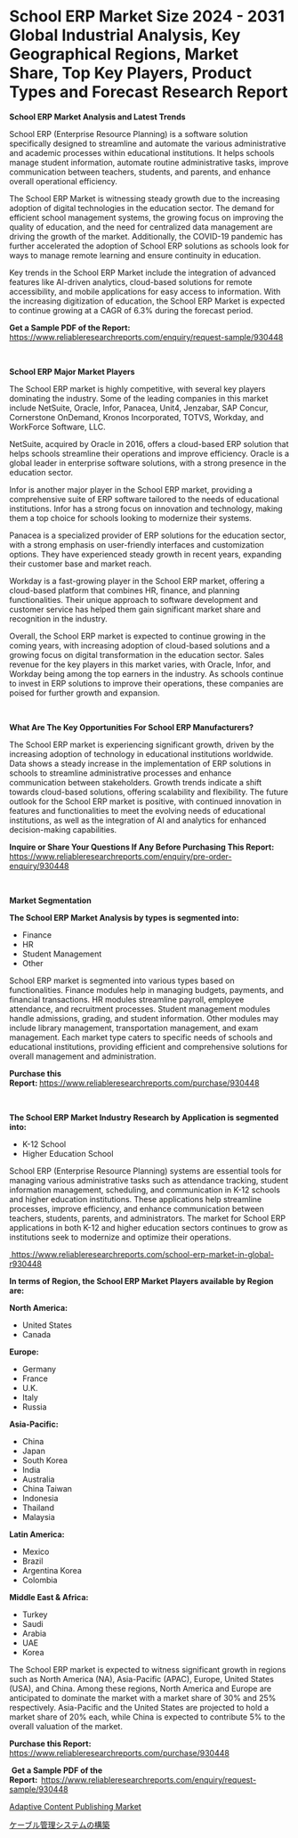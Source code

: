 <p><h1>School ERP Market Size 2024 - 2031 Global Industrial Analysis, Key Geographical Regions, Market Share, Top Key Players, Product Types and Forecast Research Report</h1></p><p><strong>School ERP Market Analysis and Latest Trends</strong></p>
<p><p>School ERP (Enterprise Resource Planning) is a software solution specifically designed to streamline and automate the various administrative and academic processes within educational institutions. It helps schools manage student information, automate routine administrative tasks, improve communication between teachers, students, and parents, and enhance overall operational efficiency.</p><p>The School ERP Market is witnessing steady growth due to the increasing adoption of digital technologies in the education sector. The demand for efficient school management systems, the growing focus on improving the quality of education, and the need for centralized data management are driving the growth of the market. Additionally, the COVID-19 pandemic has further accelerated the adoption of School ERP solutions as schools look for ways to manage remote learning and ensure continuity in education.</p><p>Key trends in the School ERP Market include the integration of advanced features like AI-driven analytics, cloud-based solutions for remote accessibility, and mobile applications for easy access to information. With the increasing digitization of education, the School ERP Market is expected to continue growing at a CAGR of 6.3% during the forecast period.</p></p>
<p><strong>Get a Sample PDF of the Report:&nbsp;</strong> <a href="https://www.reliableresearchreports.com/enquiry/request-sample/930448">https://www.reliableresearchreports.com/enquiry/request-sample/930448</a></p>
<p>&nbsp;</p>
<p><strong>School ERP Major Market Players</strong></p>
<p><p>The School ERP market is highly competitive, with several key players dominating the industry. Some of the leading companies in this market include NetSuite, Oracle, Infor, Panacea, Unit4, Jenzabar, SAP Concur, Cornerstone OnDemand, Kronos Incorporated, TOTVS, Workday, and WorkForce Software, LLC.</p><p>NetSuite, acquired by Oracle in 2016, offers a cloud-based ERP solution that helps schools streamline their operations and improve efficiency. Oracle is a global leader in enterprise software solutions, with a strong presence in the education sector.</p><p>Infor is another major player in the School ERP market, providing a comprehensive suite of ERP software tailored to the needs of educational institutions. Infor has a strong focus on innovation and technology, making them a top choice for schools looking to modernize their systems.</p><p>Panacea is a specialized provider of ERP solutions for the education sector, with a strong emphasis on user-friendly interfaces and customization options. They have experienced steady growth in recent years, expanding their customer base and market reach.</p><p>Workday is a fast-growing player in the School ERP market, offering a cloud-based platform that combines HR, finance, and planning functionalities. Their unique approach to software development and customer service has helped them gain significant market share and recognition in the industry.</p><p>Overall, the School ERP market is expected to continue growing in the coming years, with increasing adoption of cloud-based solutions and a growing focus on digital transformation in the education sector. Sales revenue for the key players in this market varies, with Oracle, Infor, and Workday being among the top earners in the industry. As schools continue to invest in ERP solutions to improve their operations, these companies are poised for further growth and expansion.</p></p>
<p>&nbsp;</p>
<p><strong>What Are The Key Opportunities For School ERP Manufacturers?</strong></p>
<p><p>The School ERP market is experiencing significant growth, driven by the increasing adoption of technology in educational institutions worldwide. Data shows a steady increase in the implementation of ERP solutions in schools to streamline administrative processes and enhance communication between stakeholders. Growth trends indicate a shift towards cloud-based solutions, offering scalability and flexibility. The future outlook for the School ERP market is positive, with continued innovation in features and functionalities to meet the evolving needs of educational institutions, as well as the integration of AI and analytics for enhanced decision-making capabilities.</p></p>
<p><strong>Inquire or Share Your Questions If Any Before Purchasing This Report:</strong> <a href="https://www.reliableresearchreports.com/enquiry/pre-order-enquiry/930448">https://www.reliableresearchreports.com/enquiry/pre-order-enquiry/930448</a></p>
<p>&nbsp;</p>
<p><strong>Market Segmentation</strong></p>
<p><strong>The School ERP Market Analysis by types is segmented into:</strong></p>
<p><ul><li>Finance</li><li>HR</li><li>Student Management</li><li>Other</li></ul></p>
<p><p>School ERP market is segmented into various types based on functionalities. Finance modules help in managing budgets, payments, and financial transactions. HR modules streamline payroll, employee attendance, and recruitment processes. Student management modules handle admissions, grading, and student information. Other modules may include library management, transportation management, and exam management. Each market type caters to specific needs of schools and educational institutions, providing efficient and comprehensive solutions for overall management and administration.</p></p>
<p><strong>Purchase this Report:&nbsp;</strong><a href="https://www.reliableresearchreports.com/purchase/930448">https://www.reliableresearchreports.com/purchase/930448</a></p>
<p>&nbsp;</p>
<p><strong>The School ERP Market Industry Research by Application is segmented into:</strong></p>
<p><ul><li>K-12 School</li><li>Higher Education School</li></ul></p>
<p><p>School ERP (Enterprise Resource Planning) systems are essential tools for managing various administrative tasks such as attendance tracking, student information management, scheduling, and communication in K-12 schools and higher education institutions. These applications help streamline processes, improve efficiency, and enhance communication between teachers, students, parents, and administrators. The market for School ERP applications in both K-12 and higher education sectors continues to grow as institutions seek to modernize and optimize their operations.</p></p>
<p><a href="https://www.reliableresearchreports.com/school-erp-market-in-global-r930448">&nbsp;https://www.reliableresearchreports.com/school-erp-market-in-global-r930448</a></p>
<p><strong>In terms of Region, the School ERP Market Players available by Region are:</strong></p>
<p>
    <p> <strong> North America: </strong>
        <ul>
            <li>United States</li>
            <li>Canada</li>
        </ul>
        </p> 
    <p> <strong> Europe: </strong>
        <ul>
            <li>Germany</li>
            <li>France</li>
            <li>U.K.</li>
            <li>Italy</li>
            <li>Russia</li>
        </ul>
        </p> 
    <p> <strong> Asia-Pacific: </strong>
        <ul>
            <li>China</li>
            <li>Japan</li>
            <li>South Korea</li>
            <li>India</li>
            <li>Australia</li>
            <li>China Taiwan</li>
            <li>Indonesia</li>
            <li>Thailand</li>
            <li>Malaysia</li>
        </ul>
        </p> 
    <p> <strong> Latin America: </strong>
        <ul>
            <li>Mexico</li>
            <li>Brazil</li>
            <li>Argentina Korea</li>
            <li>Colombia</li>
        </ul>
        </p> 
    <p> <strong> Middle East & Africa: </strong>
        <ul>
            <li>Turkey</li>
            <li>Saudi</li>
            <li>Arabia</li>
            <li>UAE</li>
            <li>Korea</li>
        </ul>
    </p>
    </p>
<p><p>The School ERP market is expected to witness significant growth in regions such as North America (NA), Asia-Pacific (APAC), Europe, United States (USA), and China. Among these regions, North America and Europe are anticipated to dominate the market with a market share of 30% and 25% respectively. Asia-Pacific and the United States are projected to hold a market share of 20% each, while China is expected to contribute 5% to the overall valuation of the market.</p></p>
<p><strong>Purchase this Report: </strong><a href="https://www.reliableresearchreports.com/purchase/930448">https://www.reliableresearchreports.com/purchase/930448</a></p>
<p>&nbsp;<strong>Get a Sample PDF of the Report:&nbsp;&nbsp;</strong><a href="https://www.reliableresearchreports.com/enquiry/request-sample/930448">https://www.reliableresearchreports.com/enquiry/request-sample/930448</a></p>
<p><strong></strong></p>
<p><p><a href="https://github.com/sofayahoo2023/Market-Research-Report-List-4/blob/main/adaptive-content-publishing-market.md">Adaptive Content Publishing Market</a></p><p><a href="https://github.com/pepo3k/Market-Research-Report-List-1/blob/main/206793583933.md">ケーブル管理システムの構築</a></p></p>